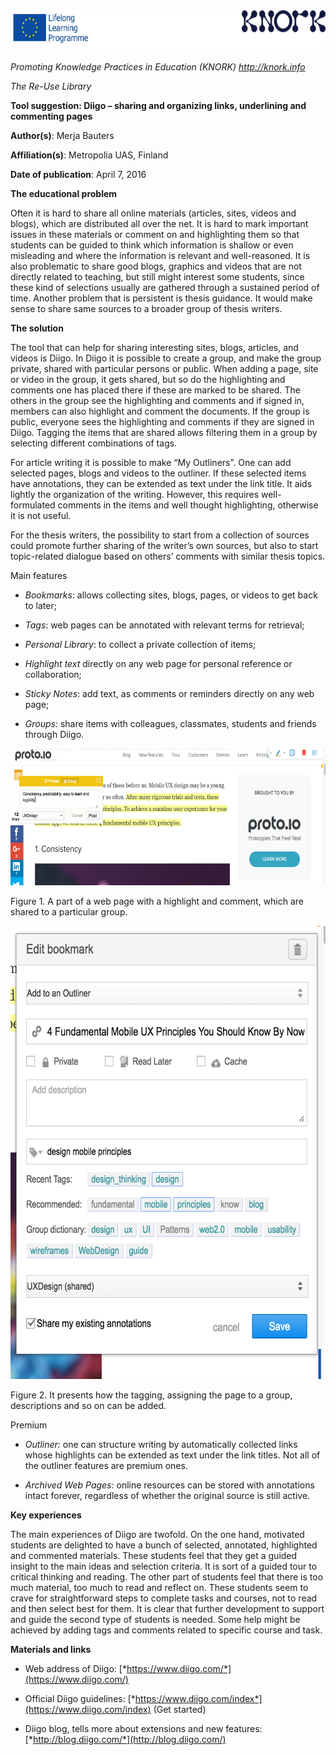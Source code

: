 <img src="img086/media/image04.png" width="624" height="65" />

*Promoting Knowledge Practices in Education (KNORK) http://knork.info*

*The Re-Use Library*

**Tool suggestion: Diigo – sharing and organizing links, underlining and commenting pages**

**Author(s)**: Merja Bauters

**Affiliation(s)**: Metropolia UAS, Finland

**Date of publication**: April 7, 2016

**The educational problem**

Often it is hard to share all online materials (articles, sites, videos and blogs), which are distributed all over the net. It is hard to mark important issues in these materials or comment on and highlighting them so that students can be guided to think which information is shallow or even misleading and where the information is relevant and well-reasoned. It is also problematic to share good blogs, graphics and videos that are not directly related to teaching, but still might interest some students, since these kind of selections usually are gathered through a sustained period of time. Another problem that is persistent is thesis guidance. It would make sense to share same sources to a broader group of thesis writers.

**The solution**

The tool that can help for sharing interesting sites, blogs, articles, and videos is Diigo. In Diigo it is possible to create a group, and make the group private, shared with particular persons or public. When adding a page, site or video in the group, it gets shared, but so do the highlighting and comments one has placed there if these are marked to be shared. The others in the group see the highlighting and comments and if signed in, members can also highlight and comment the documents. If the group is public, everyone sees the highlighting and comments if they are signed in Diigo. Tagging the items that are shared allows filtering them in a group by selecting different combinations of tags.

For article writing it is possible to make “My Outliners”. One can add selected pages, blogs and videos to the outliner. If these selected items have annotations, they can be extended as text under the link title. It aids lightly the organization of the writing. However, this requires well-formulated comments in the items and well thought highlighting, otherwise it is not useful.

For the thesis writers, the possibility to start from a collection of sources could promote further sharing of the writer’s own sources, but also to start topic-related dialogue based on others’ comments with similar thesis topics.

Main features

-   *Bookmarks*: allows collecting sites, blogs, pages, or videos to get back to later;

-   *Tags*: web pages can be annotated with relevant terms for retrieval;

-   *Personal Library*: to collect a private collection of items;

-   *Highlight text* directly on any web page for personal reference or collaboration;

-   *Sticky Notes*: add text, as comments or reminders directly on any web page;

-   *Groups*: share items with colleagues, classmates, students and friends through Diigo.

<img src="img086/media/image05.png" width="622" height="219" />

Figure 1. A part of a web page with a highlight and comment, which are shared to a particular group.

<img src="img086/media/image03.png" width="624" height="725" />

<span id="h.gjdgxs" class="anchor"></span>Figure 2. It presents how the tagging, assigning the page to a group, descriptions and so on can be added.

Premium

-   *Outliner:* one can structure writing by automatically collected links whose highlights can be extended as text under the link titles. Not all of the outliner features are premium ones.

-   *Archived Web Pages:* online resources can be stored with annotations intact forever, regardless of whether the original source is still active.

**Key experiences**

The main experiences of Diigo are twofold. On the one hand, motivated students are delighted to have a bunch of selected, annotated, highlighted and commented materials. These students feel that they get a guided insight to the main ideas and selection criteria. It is sort of a guided tour to critical thinking and reading. The other part of students feel that there is too much material, too much to read and reflect on. These students seem to crave for straightforward steps to complete tasks and courses, not to read and then select best for them. It is clear that further development to support and guide the second type of students is needed. Some help might be achieved by adding tags and comments related to specific course and task.

**Materials and links**

-   Web address of Diigo: [*https://www.diigo.com/*](https://www.diigo.com/)

-   Official Diigo guidelines: [*https://www.diigo.com/index*](https://www.diigo.com/index) (Get started)

-   Diigo blog, tells more about extensions and new features: [*http://blog.diigo.com/*](http://blog.diigo.com/)


